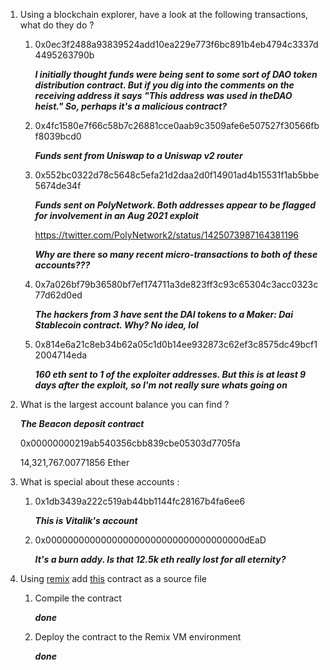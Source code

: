 
1. Using a blockchain explorer, have a look at the following transactions, what do they do ?


	1. 0x0ec3f2488a93839524add10ea229e773f6bc891b4eb4794c3337d4495263790b
	
		***I initially thought funds were being sent to some sort of DAO token distribution contract. But if you dig into the comments on the receiving address it says "This address was used in theDAO heist." So, perhaps it's a malicious contract?***
	
	2. 0x4fc1580e7f66c58b7c26881cce0aab9c3509afe6e507527f30566fbf8039bcd0

		***Funds sent from Uniswap to a Uniswap v2 router***

	3. 0x552bc0322d78c5648c5efa21d2daa2d0f14901ad4b15531f1ab5bbe5674de34f

		***Funds sent on PolyNetwork. Both addresses appear to be flagged for involvement in an Aug 2021 exploit***

		https://twitter.com/PolyNetwork2/status/1425073987164381196

		***Why are there so many recent micro-transactions to both of these accounts???***

	4. 0x7a026bf79b36580bf7ef174711a3de823ff3c93c65304c3acc0323c77d62d0ed

		***The hackers from 3 have sent the DAI tokens to a Maker: Dai Stablecoin contract. Why? No idea, lol***

	5. 0x814e6a21c8eb34b62a05c1d0b14ee932873c62ef3c8575dc49bcf12004714eda

		***160 eth sent to 1 of the exploiter addresses. But this is at least 9 days after the exploit, so I'm not really sure whats going on***

2. What is the largest account balance you can find ?

	***The Beacon deposit contract***

	0x00000000219ab540356cbb839cbe05303d7705fa
	
	14,321,767.00771856 Ether 

3. What is special about these accounts :
	1. 0x1db3439a222c519ab44bb1144fc28167b4fa6ee6

		***This is Vitalik's account***

	2. 0x000000000000000000000000000000000000dEaD

		***It's a burn addy. Is that 12.5k eth really lost for all eternity?***


4. Using [remix](https://remix.ethereum.org)  add [this](https://gist.github.com/extropyCoder/77487267da199320fb9c852cfde70fb1) contract as a source file 
	1. Compile the contract

		***done***

	2. Deploy the contract to the Remix VM environment

		***done***

